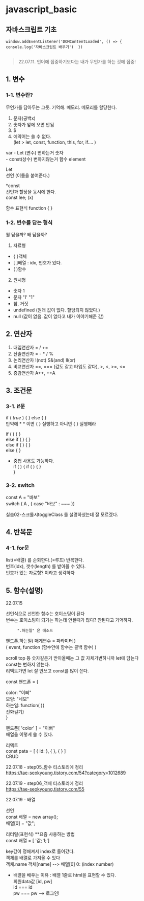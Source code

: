 ﻿# javascript_basic  
자바스크립트 기초
-----------------  
  
```
window.addEventListener('DOMContentLoaded', () => {
console.log('자바스크립트 배우기')  })  
  
```  
  
  > 22.07.11. 언어에 집중하기보다는 내가 무언가를 하는 것에 집중!  
## 1. 변수  
### 1-1. 변수란? 
무언가를 담아두는 그릇. 기억해. 메모리. 메모리를 할당한다.  
  
1) 문자(공백x)  
2) 숫자가 앞에 오면 안됨  
3) $  
4) 예약어는 쓸 수 없다.  
(let > let, const, function, this, for, if.... )  

var  - Let (변수) 변하는거          숫자  
      - const(상수) 변하지않는거   함수 element  

Let  
선언 (이름을 붙여준다.)  

*const  
선언과 할당을 동시에 한다.  
const lee; (x)  


함수 표현식  function { }  

### 1-2. 변수를 담는 형식  
뭘 담을까? 왜 담을까?  

1) 자료형  
- { }객체  
- [ ]배열 : idx, 번호가 있다.  
- ( )함수  

2) 원시형  
- 숫자 1  
- 문자 '1' "1"  
- 참, 거짓  
- undefined (원래 값이 없다. 할당되지 않았다.)  
- null (값이 없음. 값이 없다고 내가 이야기해준 값)  
  
## 2. 연산자  
1. 대입연산자 = / +=  
2. 산술연산자 = - * / %  
3. 논리연산자 !(not) S&(and) ll(or)  
4. 비교연산자 ==, === (값도 같고 타입도 같다), >, <, >=, <=  
5. 증감연산자 A++, ++A   
  
## 3. 조건문 
### 3-1. if문 
if ( *true* ) { } else { }  
만약에 * * 이면 { } 실행하고  아니면 { } 실행해라  
  
if ( ) { }  
else if ( ) { }  
else if ( ) { }  
else { }  
  
* 중첩 사용도 가능하다.  
if ( ) { 
if ( ) { }  
}  
  
### 3-2. switch  
  
const A = "바보"  
switch ( A , { case "바보" : ~~~ })  
  
실습02-스크롤시toggleClass 를 설명하셨는데 잘 모르겠다.  
  
## 4. 반복문  
### 4-1. for문  
  
list(=배열) 를 순회한다.(=루프) 반복한다.   
번호(idx), 갯수(length) 를 받아올 수 있다.   
번호가 있는 자료형? 이라고 생각하자  
  
## 5. 함수(설명)  
22.07.15  
  
선언식으로 선언한 함수는 호이스팅이 된다  
변수는 호이스팅이 되기는 하는데 안될때가 많다? 안된다고 기억하자.  
  
         ".하는일" 은 메소드  
핸드폰.하는일( 매게변수 = 파라미터 )  
( event, function (함수안에 함수는 콜백 함수) )  
  
scroll top 등 숫자같은거 받아올때는 그 값 자체가변하니까 let에 담는다  
const는 변하지 않는다.  
리액트가면 let 잘 안쓰고 const를 많이 쓴다.  
       
const 핸드폰 = {      

color: "이뻐"  
모양: "네모"  
하는일: function( ){  
전화걸기}  
}  
  
핸드폰[ 'color' ] = "이뻐"   
배열을 이렇게 쓸 수 있다.  
  
  
리엑트  
const pata = [ { id:  }, {  }, {  } ]  
CRUD  
  
22.07.18 - step05_함수
티스토리에 정리  
https://tae-seokyoung.tistory.com/54?category=1012689
  
22.07.19 - step06_객체
티스토리에 정리  
https://tae-seokyoung.tistory.com/55

22.07.19 - 배열

선언  
const 배열 = new array();  
배열[0] = "값";  

리터럴(표현식) **요즘 사용하는 방법  
const 배열 = [ '값; 1;']  

key값이 정해져서 index로 들어갔다.  
객체를 배열로 가져올 수 있다  
객체.name 객체[name] --> 배열[0]       0: (index number)  
  
* 배열을 배우는 이유 : 
배열 1줄로 html을 표현할 수 있다.  
회원data값 [id, pw]   
id === id  
pw === pw --> 로그인!  



 